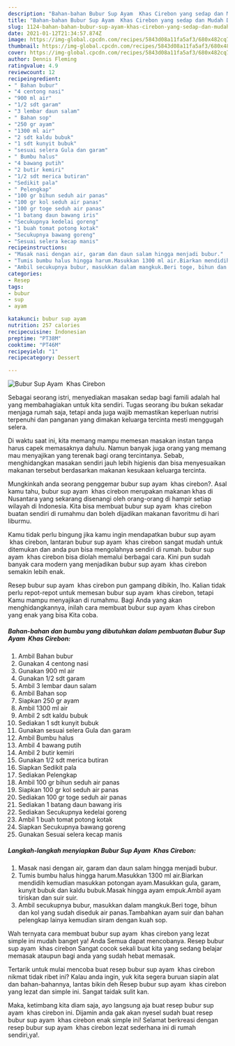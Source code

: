 ```yaml
---
description: "Bahan-bahan Bubur Sup Ayam  Khas Cirebon yang sedap dan Mudah Dibuat"
title: "Bahan-bahan Bubur Sup Ayam  Khas Cirebon yang sedap dan Mudah Dibuat"
slug: 1124-bahan-bahan-bubur-sup-ayam-khas-cirebon-yang-sedap-dan-mudah-dibuat
date: 2021-01-12T21:34:57.874Z
image: https://img-global.cpcdn.com/recipes/5843d08a11fa5af3/680x482cq70/bubur-sup-ayam-khas-cirebon-foto-resep-utama.jpg
thumbnail: https://img-global.cpcdn.com/recipes/5843d08a11fa5af3/680x482cq70/bubur-sup-ayam-khas-cirebon-foto-resep-utama.jpg
cover: https://img-global.cpcdn.com/recipes/5843d08a11fa5af3/680x482cq70/bubur-sup-ayam-khas-cirebon-foto-resep-utama.jpg
author: Dennis Fleming
ratingvalue: 4.9
reviewcount: 12
recipeingredient:
- " Bahan bubur"
- "4 centong nasi"
- "900 ml air"
- "1/2 sdt garam"
- "3 lembar daun salam"
- " Bahan sop"
- "250 gr ayam"
- "1300 ml air"
- "2 sdt kaldu bubuk"
- "1 sdt kunyit bubuk"
- "sesuai selera Gula dan garam"
- " Bumbu halus"
- "4 bawang putih"
- "2 butir kemiri"
- "1/2 sdt merica butiran"
- "Sedikit pala"
- " Pelengkap"
- "100 gr bihun seduh air panas"
- "100 gr kol seduh air panas"
- "100 gr toge seduh air panas"
- "1 batang daun bawang iris"
- "Secukupnya kedelai goreng"
- "1 buah tomat potong kotak"
- "Secukupnya bawang goreng"
- "Sesuai selera kecap manis"
recipeinstructions:
- "Masak nasi dengan air, garam dan daun salam hingga menjadi bubur."
- "Tumis bumbu halus hingga harum.Masukkan 1300 ml air.Biarkan mendidih kemudian masukkan potongan ayam.Masukkan gula, garam, kunyit bubuk dan kaldu bubuk.Masak hingga ayam empuk.Ambil ayam tiriskan dan suir suir."
- "Ambil secukupnya bubur, masukkan dalam mangkuk.Beri toge, bihun dan kol yang sudah diseduk air panas.Tambahkan ayam suir dan bahan pelengkap lainya kemudian siram dengan kuah sop."
categories:
- Resep
tags:
- bubur
- sup
- ayam

katakunci: bubur sup ayam 
nutrition: 257 calories
recipecuisine: Indonesian
preptime: "PT38M"
cooktime: "PT46M"
recipeyield: "1"
recipecategory: Dessert

---
```



![Bubur Sup Ayam  Khas Cirebon](https://img-global.cpcdn.com/recipes/5843d08a11fa5af3/680x482cq70/bubur-sup-ayam-khas-cirebon-foto-resep-utama.jpg)

Sebagai seorang istri, menyediakan masakan sedap bagi famili adalah hal yang membahagiakan untuk kita sendiri. Tugas seorang ibu bukan sekadar menjaga rumah saja, tetapi anda juga wajib memastikan keperluan nutrisi terpenuhi dan panganan yang dimakan keluarga tercinta mesti menggugah selera.

Di waktu  saat ini, kita memang mampu memesan masakan instan tanpa harus capek memasaknya dahulu. Namun banyak juga orang yang memang mau menyajikan yang terenak bagi orang tercintanya. Sebab, menghidangkan masakan sendiri jauh lebih higienis dan bisa menyesuaikan makanan tersebut berdasarkan makanan kesukaan keluarga tercinta. 



Mungkinkah anda seorang penggemar bubur sup ayam  khas cirebon?. Asal kamu tahu, bubur sup ayam  khas cirebon merupakan makanan khas di Nusantara yang sekarang disenangi oleh orang-orang di hampir setiap wilayah di Indonesia. Kita bisa membuat bubur sup ayam  khas cirebon buatan sendiri di rumahmu dan boleh dijadikan makanan favoritmu di hari liburmu.

Kamu tidak perlu bingung jika kamu ingin mendapatkan bubur sup ayam  khas cirebon, lantaran bubur sup ayam  khas cirebon sangat mudah untuk ditemukan dan anda pun bisa mengolahnya sendiri di rumah. bubur sup ayam  khas cirebon bisa diolah memalui berbagai cara. Kini pun sudah banyak cara modern yang menjadikan bubur sup ayam  khas cirebon semakin lebih enak.

Resep bubur sup ayam  khas cirebon pun gampang dibikin, lho. Kalian tidak perlu repot-repot untuk memesan bubur sup ayam  khas cirebon, tetapi Kamu mampu menyajikan di rumahmu. Bagi Anda yang akan menghidangkannya, inilah cara membuat bubur sup ayam  khas cirebon yang enak yang bisa Kita coba.

<!--inarticleads1-->

##### Bahan-bahan dan bumbu yang dibutuhkan dalam pembuatan Bubur Sup Ayam  Khas Cirebon:

1. Ambil  Bahan bubur
1. Gunakan 4 centong nasi
1. Gunakan 900 ml air
1. Gunakan 1/2 sdt garam
1. Ambil 3 lembar daun salam
1. Ambil  Bahan sop
1. Siapkan 250 gr ayam
1. Ambil 1300 ml air
1. Ambil 2 sdt kaldu bubuk
1. Sediakan 1 sdt kunyit bubuk
1. Gunakan sesuai selera Gula dan garam
1. Ambil  Bumbu halus
1. Ambil 4 bawang putih
1. Ambil 2 butir kemiri
1. Gunakan 1/2 sdt merica butiran
1. Siapkan Sedikit pala
1. Sediakan  Pelengkap
1. Ambil 100 gr bihun seduh air panas
1. Siapkan 100 gr kol seduh air panas
1. Sediakan 100 gr toge seduh air panas
1. Sediakan 1 batang daun bawang iris
1. Sediakan Secukupnya kedelai goreng
1. Ambil 1 buah tomat potong kotak
1. Siapkan Secukupnya bawang goreng
1. Gunakan Sesuai selera kecap manis




<!--inarticleads2-->

##### Langkah-langkah menyiapkan Bubur Sup Ayam  Khas Cirebon:

1. Masak nasi dengan air, garam dan daun salam hingga menjadi bubur.
1. Tumis bumbu halus hingga harum.Masukkan 1300 ml air.Biarkan mendidih kemudian masukkan potongan ayam.Masukkan gula, garam, kunyit bubuk dan kaldu bubuk.Masak hingga ayam empuk.Ambil ayam tiriskan dan suir suir.
1. Ambil secukupnya bubur, masukkan dalam mangkuk.Beri toge, bihun dan kol yang sudah diseduk air panas.Tambahkan ayam suir dan bahan pelengkap lainya kemudian siram dengan kuah sop.




Wah ternyata cara membuat bubur sup ayam  khas cirebon yang lezat simple ini mudah banget ya! Anda Semua dapat mencobanya. Resep bubur sup ayam  khas cirebon Sangat cocok sekali buat kita yang sedang belajar memasak ataupun bagi anda yang sudah hebat memasak.

Tertarik untuk mulai mencoba buat resep bubur sup ayam  khas cirebon nikmat tidak ribet ini? Kalau anda ingin, yuk kita segera buruan siapin alat dan bahan-bahannya, lantas bikin deh Resep bubur sup ayam  khas cirebon yang lezat dan simple ini. Sangat taidak sulit kan. 

Maka, ketimbang kita diam saja, ayo langsung aja buat resep bubur sup ayam  khas cirebon ini. Dijamin anda gak akan nyesel sudah buat resep bubur sup ayam  khas cirebon enak simple ini! Selamat berkreasi dengan resep bubur sup ayam  khas cirebon lezat sederhana ini di rumah sendiri,ya!.

